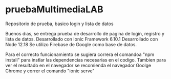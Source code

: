 # pruebaMultimediaLAB
Repositorio de prueba, basico login y lista de datos

Buenos dias, se entrega prueba de desarrollo de pagina de login, registro y lista de datos.
Desarrollado con Ionic Framework 6.10.1
Desarrollado con Node 12.18
Se utilizo Firebase de Google como base de datos.

Para el correcto funcionamiento se sugiera correra el comandoa "npm install" para instlar las dependencias necesarias en el codigo.
Tambien para ver el resultado en el navegador se recomienda el navegador Goolge Chrome y correr el comando "ionic serve"
